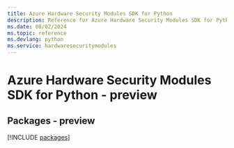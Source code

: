 ```yaml
---
title: Azure Hardware Security Modules SDK for Python
description: Reference for Azure Hardware Security Modules SDK for Python
ms.date: 08/02/2024
ms.topic: reference
ms.devlang: python
ms.service: hardwaresecuritymodules
---
```

# Azure Hardware Security Modules SDK for Python - preview
## Packages - preview
[!INCLUDE [packages](hardware-security-modules-index.md)]
